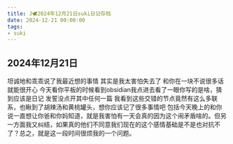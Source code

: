 ```yaml
---
title: J🕊️2024年12月21日suki日记存档
date: 2024-12-21 00:00:00
tags:
- suki
---
```


## 2024年12月21日

坦诚地和乖乖说了我最近想的事情
其实是我太害怕失去了
和你在一块不说很多话就能很开心
今天看你平板的时候看到obsidian我点进去看了一眼你写的是啥，猜到应该是日记
发誓没点开其中任何一篇
我看到这些交错的节点竟然有这么多联系，也瞅到了胡辣汤和黄桃罐头，想你应该记了很多事情吧
包括今天晚上的和你说一直想让你爸和你妈知道，就是我害怕有一天会真的因为这个闹矛盾啥的。但另一方面我又纠结，如果真的他们不同意我们现在的这个感情基础是不是也对抗不了？总之，就是这一段时间很烦我的一个问题。
